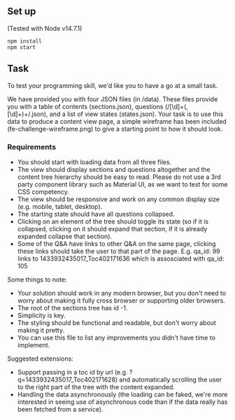 ## Set up

(Tested with Node v14.7.1)

```
npm install
npm start
```

## Task

To test your programming skill, we'd like you to have a go at a small task.

We have provided you with four JSON files (in /data). 
These files provide you with a table of contents (sections.json), questions (/[\d]+(,[\d]+)+/.json), and a list of view states (states.json).
Your task is to use this data to produce a content view page, a simple wireframe has been included (fe-challenge-wireframe.png) to give a starting point to how it should look.

### Requirements
* You should start with loading data from all three files.
* The view should display sections and questions altogether and the content tree hierarchy should be easy to read. Please do not use a 3rd party component library such as Material UI, as we want to test for some CSS competency.
* The view should be responsive and work on any common display size (e.g. mobile, tablet, desktop).
* The starting state should have all questions collapsed.
* Clicking on an element of the tree should toggle its state (so if it is collapsed, clicking on it should expand that section, if it is already expanded collapse that section).
* Some of the Q&A have links to other Q&A on the same page, clicking these links should take the user to that part of the page. E.g. qa_id: 99 links to 1433932435017_Toc402171636 which is assosciated with qa_id: 105


Some things to note:

* Your solution should work in any modern browser, but you don't need to worry about making it fully cross browser or supporting older browsers.
* The root of the sections tree has id -1.
* Simplicity is key.
* The styling should be functional and readable, but don't worry about making it pretty.
* You can use this file to list any improvements you didn't have time to implement.


Suggested extensions:

* Support passing in a toc id by url (e.g. ?q=1433932435017_Toc402171628) and automatically scrolling the user to the right part of the tree with the content expanded.
* Handling the data asynchronously (the loading can be faked, we're more interested in seeing use of asynchronous code than if the data really has been fetched from a service).
